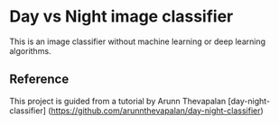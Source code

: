 # Day vs Night image classifier
This is an image classifier without machine learning or deep learning algorithms.
## Reference
This project is guided from a tutorial by Arunn Thevapalan [day-night-classifier] (https://github.com/arunnthevapalan/day-night-classifier)
